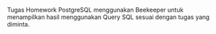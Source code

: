 Tugas Homework PostgreSQL menggunakan Beekeeper untuk menampilkan hasil menggunakan Query SQL sesuai dengan tugas yang diminta.
